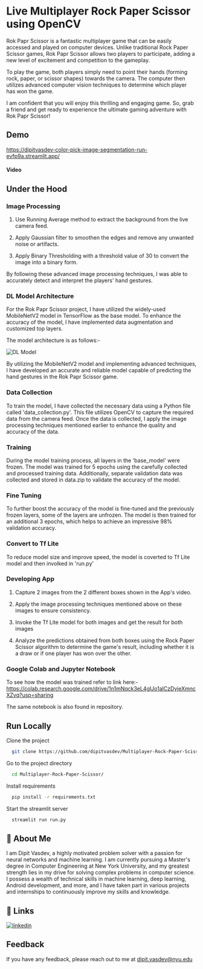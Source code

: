 
# Live Multiplayer Rock Paper Scissor using OpenCV

Rok Papr Scissor is a fantastic multiplayer game that can be easily accessed and played on computer devices. Unlike traditional Rock Paper Scissor games, Rok Papr Scissor allows two players to participate, adding a new level of excitement and competition to the gameplay.

To play the game, both players simply need to point their hands (forming rock, paper, or scissor shapes) towards the camera. The computer then utilizes advanced computer vision techniques to determine which player has won the game.

I am confident that you will enjoy this thrilling and engaging game. So, grab a friend and get ready to experience the ultimate gaming adventure with Rok Papr Scissor!






## Demo

https://dipitvasdev-color-pick-image-segmentation-run-evfp9a.streamlit.app/

#### Video




## Under the Hood


### Image Processing 

1. Use Running Average method to extract the background from the live camera feed.

2. Apply Gaussian filter to smoothen the edges and remove any unwanted noise or artifacts.

3. Apply Binary Thresholding with a threshold value of 30 to convert the image into a binary form.

By following these advanced image processing techniques, I was able to accurately detect and interpret the players' hand gestures.


### DL Model Architecture 

For the Rok Papr Scissor project, I have utilized the widely-used MobileNetV2 model in TensorFlow as the base model. To enhance the accuracy of the model, I have implemented data augmentation and customized top layers.

The model architecture is as follows:- 

![DL Model](https://i.ibb.co/qmL6NMB/Screenshot-2023-02-28-at-12-36-33-AM.png)

By utilizing the MobileNetV2 model and implementing advanced techniques, I have developed an accurate and reliable model capable of predicting the hand gestures in the Rok Papr Scissor game.


### Data Collection 

To train the model, I have collected the necessary data using a Python file called 'data_collection.py'. This file utilizes OpenCV to capture the required data from the camera feed. Once the data is collected, I apply the image processing techniques mentioned earlier to enhance the quality and accuracy of the data.

### Training 

During the model training process, all layers in the 'base_model' were frozen. The model was trained for 5 epochs using the carefully collected and processed training data. Additionally, separate validation data was collected and stored in data.zip to validate the accuracy of the model.


### Fine Tuning

To further boost the accuracy of the model is fine-tuned and the previously frozen layers, some of the layers are unfrozen. The model is then trained for an additional 3 epochs, which helps to achieve an impressive 98% validation accuracy.

### Convert to Tf Lite

To reduce model size and improve speed, the model is coverted to Tf Lite model and then involked in 'run.py' 

### Developing App


1. Capture 2 images from the 2 different boxes shown in the App's video.

2. Apply the image processing techniques mentioned above on these images to ensure consistency.

3. Invoke the Tf Lite model for both images and get the result for both images 

4. Analyze the predictions obtained from both boxes using the Rock Paper Scissor algorithm to determine the game's result, including whether it is a draw or if one player has won over the other.


### Google Colab and Jupyter Notebook

To see how the model was trained refer to link here:- https://colab.research.google.com/drive/1n1mNqck3eL4gIJo1alCzDyjeXmncXZvq?usp=sharing

The same notebook is also found in repository. 

## Run Locally

Clone the project

```bash
  git clone https://github.com/dipitvasdev/Multiplayer-Rock-Paper-Scissor.git
```

Go to the project directory

```bash
  cd Multiplayer-Rock-Paper-Scissor/
```

Install requirements

```bash
  pip install -r requirements.txt
```

Start the streamlit server

```bash
  streamlit run run.py
```


## 🚀 About Me
I am Dipit Vasdev, a highly motivated problem solver with a passion for neural networks and machine learning. I am currently pursuing a Master's degree in Computer Engineering at New York University, and my greatest strength lies in my drive for solving complex problems in computer science. 
I possess a wealth of technical skills in machine learning, deep learning, Android development, and more, and I have taken part in various projects and internships to continuously improve my skills and knowledge.


## 🔗 Links

[![linkedin](https://img.shields.io/badge/linkedin-0A66C2?style=for-the-badge&logo=linkedin&logoColor=white)](https://www.linkedin.com/in/dipit-vasdev/)



## Feedback

If you have any feedback, please reach out to me at dipit.vasdev@nyu.edu
